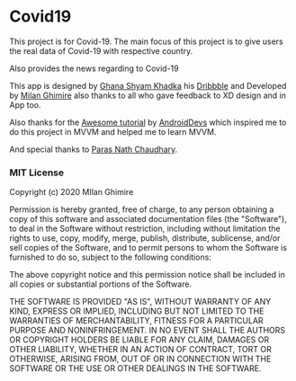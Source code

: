 # Covid19
This project is for Covid-19. The main focus of this project is to give users the real data of Covid-19 with respective country.

Also provides the news regarding to Covid-19

This app is designed by [Ghana Shyam Khadka](https://ghanashyamkhadka.com.np/) his [Dribbble](https://dribbble.com/shots/11284657-COVID-19-Statistics-App)
and Developed by [Milan Ghimire](http://www.ghimiremilan.com.np) also thanks to all who gave feedback to XD design and in App too.

Also thanks for the [Awesome tutorial](https://www.youtube.com/channel/UCKNTZMRHPLXfqlbdOI7mCkg) by [AndroidDevs](https://github.com/androiddevs18) which inspired me to do this project in MVVM and helped me to learn MVVM.

And special thanks to [Paras Nath Chaudhary](https://parasnath.com.np/).

### MIT License

Copyright (c) 2020 MIlan Ghimire

Permission is hereby granted, free of charge, to any person obtaining a copy
of this software and associated documentation files (the "Software"), to deal
in the Software without restriction, including without limitation the rights
to use, copy, modify, merge, publish, distribute, sublicense, and/or sell
copies of the Software, and to permit persons to whom the Software is
furnished to do so, subject to the following conditions:

The above copyright notice and this permission notice shall be included in all
copies or substantial portions of the Software.

THE SOFTWARE IS PROVIDED "AS IS", WITHOUT WARRANTY OF ANY KIND, EXPRESS OR
IMPLIED, INCLUDING BUT NOT LIMITED TO THE WARRANTIES OF MERCHANTABILITY,
FITNESS FOR A PARTICULAR PURPOSE AND NONINFRINGEMENT. IN NO EVENT SHALL THE
AUTHORS OR COPYRIGHT HOLDERS BE LIABLE FOR ANY CLAIM, DAMAGES OR OTHER
LIABILITY, WHETHER IN AN ACTION OF CONTRACT, TORT OR OTHERWISE, ARISING FROM,
OUT OF OR IN CONNECTION WITH THE SOFTWARE OR THE USE OR OTHER DEALINGS IN THE
SOFTWARE.
